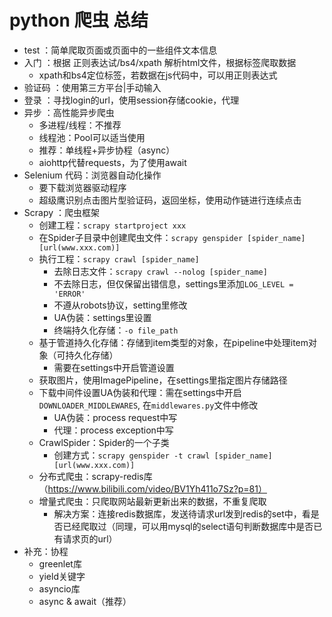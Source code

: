 # python 爬虫 总结

- test ：简单爬取页面或页面中的一些组件文本信息
- 入门 ：根据 正则表达试/bs4/xpath 解析html文件，根据标签爬取数据
  - xpath和bs4定位标签，若数据在js代码中，可以用正则表达式
- 验证码 ：使用第三方平台|手动输入
- 登录 ：寻找login的url，使用session存储cookie，代理
- 异步 ：高性能异步爬虫
  - 多进程/线程：不推荐
  - 线程池：Pool可以适当使用
  - 推荐：单线程+异步协程（async）
  - aiohttp代替requests，为了使用await
- Selenium 代码：浏览器自动化操作
  - 要下载浏览器驱动程序
  - 超级鹰识别点击图片型验证码，返回坐标，使用动作链进行连续点击
- Scrapy ：爬虫框架
  - 创建工程：`scrapy startproject xxx`
  - 在Spider子目录中创建爬虫文件：`scrapy genspider [spider_name] [url(www.xxx.com)]`
  - 执行工程：`scrapy crawl [spider_name]`
    - 去除日志文件：`scrapy crawl --nolog [spider_name]`
    - 不去除日志，但仅保留出错信息，settings里添加`LOG_LEVEL = 'ERROR'`
    - 不遵从robots协议，setting里修改
    - UA伪装：settings里设置
    - 终端持久化存储：`-o file_path`
  - 基于管道持久化存储：存储到item类型的对象，在pipeline中处理item对象（可持久化存储）
    - 需要在settings中开启管道设置
  - 获取图片，使用ImagePipeline，在settings里指定图片存储路径
  - 下载中间件设置UA伪装和代理：需在settings中开启`DOWNLOADER_MIDDLEWARES`, 在`middlewares.py`文件中修改
    - UA伪装：process request中写
    - 代理：process exception中写
  - CrawlSpider：Spider的一个子类
    - 创建方式：`scrapy genspider -t crawl [spider_name] [url(www.xxx.com)]`
  - 分布式爬虫：scrapy-redis库（https://www.bilibili.com/video/BV1Yh411o7Sz?p=81）
  - 增量式爬虫：只爬取网站最新更新出来的数据，不重复爬取
    - 解决方案：连接redis数据库，发送待请求url发到redis的set中，看是否已经爬取过（同理，可以用mysql的select语句判断数据库中是否已有请求页的url）
- 补充：协程
  - greenlet库
  - yield关键字
  - asyncio库
  - async & await（推荐）

